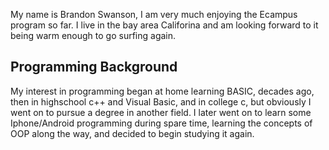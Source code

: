 My name is Brandon Swanson,  I am very much enjoying the Ecampus program so far.  I live in the bay area Califorina and am looking forward to it being warm enough to go surfing again.

<h2>Programming Background</h2>
My interest in programming began at home learning BASIC,  decades ago, then in highschool c++ and Visual Basic, and in college c,  but obviously I went on to pursue a degree in another field.
I later went on to learn some Iphone/Android programming during spare time, learning the concepts of OOP along the way, and decided to begin studying it again. 
